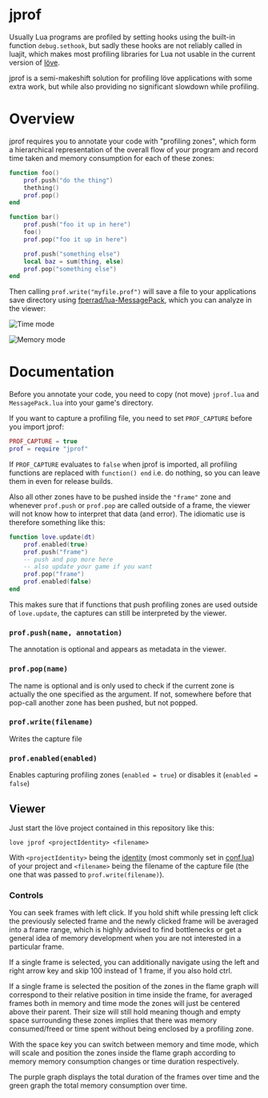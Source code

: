 # jprof

Usually Lua programs are profiled by setting hooks using the built-in function `debug.sethook`, but sadly these hooks are not reliably called in luajit, which makes most profiling libraries for Lua not usable in the current version of [löve](https://love2d.org/).

jprof is a semi-makeshift solution for profiling löve applications with some extra work, but while also providing no significant slowdown while profiling.

# Overview
jprof requires you to annotate your code with "profiling zones", which form a hierarchical representation of the overall flow of your program and record time taken and memory consumption for each of these zones:
```lua
function foo()
    prof.push("do the thing")
    thething()
    prof.pop()
end

function bar()
    prof.push("foo it up in here")
    foo()
    prof.pop("foo it up in here")

    prof.push("something else")
    local baz = sum(thing, else)
    prof.pop("something else")
end
```

Then calling `prof.write("myfile.prof")` will save a file to your applications save directory using [fperrad/lua-MessagePack](https://github.com/fperrad/lua-MessagePack), which you can analyze in the viewer:

![Time mode](https://user-images.githubusercontent.com/2214632/32568512-c2a04ec8-c4be-11e7-8964-cda8d96f4e9e.png)

![Memory mode](https://user-images.githubusercontent.com/2214632/32566607-c39c648e-c4b8-11e7-88a5-a6f5d17d6b2c.png)

# Documentation
Before you annotate your code, you need to copy (not move) `jprof.lua` and `MessagePack.lua` into your game's directory.

If you want to capture a profiling file, you need to set `PROF_CAPTURE` before you import jprof:
```lua
PROF_CAPTURE = true
prof = require "jprof"
```

If `PROF_CAPTURE` evaluates to `false` when jprof is imported, all profiling functions are replaced with `function() end` i.e. do nothing, so you can leave them in even for release builds.

Also all other zones have to be pushed inside the `"frame"` zone and whenever `prof.push` or `prof.pop` are called outside of a frame, the viewer will not know how to interpret that data (and error). The idiomatic use is therefore something like this:
```lua
function love.update(dt)
    prof.enabled(true)
    prof.push("frame")
    -- push and pop more here
    -- also update your game if you want
    prof.pop("frame")
    prof.enabled(false)
end
```
This makes sure that if functions that push profiling zones are used outside of `love.update`, the captures can still be interpreted by the viewer.


### `prof.push(name, annotation)`
The annotation is optional and appears as metadata in the viewer.

### `prof.pop(name)`
The name is optional and is only used to check if the current zone is actually the one specified as the argument. If not, somewhere before that pop-call another zone has been pushed, but not popped.

### `prof.write(filename)`
Writes the capture file

### `prof.enabled(enabled)`
Enables capturing profiling zones (`enabled = true`) or disables it (`enabled = false`)

## Viewer
Just start the löve project contained in this repository like this:
```console
love jprof <projectIdentity> <filename>
```
With `<projectIdentity>` being the [identity](https://love2d.org/wiki/love.filesystem.setIdentity) (most commonly set in [conf.lua](https://love2d.org/wiki/Config_Files)) of your project and `<filename>` being the filename of the capture file (the one that was passed to `prof.write(filename)`).

### Controls
You can seek frames with left click. If you hold shift while pressing left click the previously selected frame and the newly clicked frame will be averaged into a frame range, which is highly advised to find bottlenecks or get a general idea of memory development when you are not interested in a particular frame.

If a single frame is selected, you can additionally navigate using the left and right arrow key and skip 100 instead of 1 frame, if you also hold ctrl.

If a single frame is selected the position of the zones in the flame graph will correspond to their relative position in time inside the frame, for averaged frames both in memory and time mode the zones will just be centered above their parent. Their size will still hold meaning though and empty space surrounding these zones implies that there was memory consumed/freed or time spent without being enclosed by a profiling zone.

With the space key you can switch between memory and time mode, which will scale and position the zones inside the flame graph according to memory memory consumption changes or time duration respectively.

The purple graph displays the total duration of the frames over time and the green graph the total memory consumption over time.
